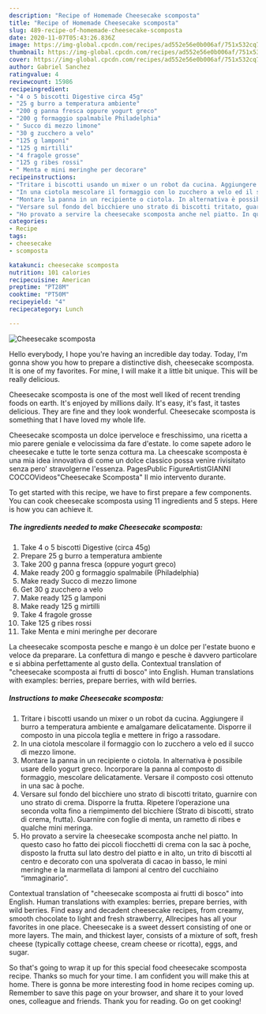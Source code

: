 ```yaml
---
description: "Recipe of Homemade Cheesecake scomposta"
title: "Recipe of Homemade Cheesecake scomposta"
slug: 489-recipe-of-homemade-cheesecake-scomposta
date: 2020-11-07T05:43:26.836Z
image: https://img-global.cpcdn.com/recipes/ad552e56e0b006af/751x532cq70/cheesecake-scomposta-recipe-main-photo.jpg
thumbnail: https://img-global.cpcdn.com/recipes/ad552e56e0b006af/751x532cq70/cheesecake-scomposta-recipe-main-photo.jpg
cover: https://img-global.cpcdn.com/recipes/ad552e56e0b006af/751x532cq70/cheesecake-scomposta-recipe-main-photo.jpg
author: Gabriel Sanchez
ratingvalue: 4
reviewcount: 15986
recipeingredient:
- "4 o 5 biscotti Digestive circa 45g"
- "25 g burro a temperatura ambiente"
- "200 g panna fresca oppure yogurt greco"
- "200 g formaggio spalmabile Philadelphia"
- " Succo di mezzo limone"
- "30 g zucchero a velo"
- "125 g lamponi"
- "125 g mirtilli"
- "4 fragole grosse"
- "125 g ribes rossi"
- " Menta e mini meringhe per decorare"
recipeinstructions:
- "Tritare i biscotti usando un mixer o un robot da cucina. Aggiungere il burro a temperatura ambiente e amalgamare delicatamente. Disporre il composto in una piccola teglia e mettere in frigo a rassodare."
- "In una ciotola mescolare il formaggio con lo zucchero a velo ed il succo di mezzo limone."
- "Montare la panna in un recipiente o ciotola. In alternativa è possibile usare dello yogurt greco. Incorporare la panna al composto di formaggio, mescolare delicatamente. Versare il composto così ottenuto in una sac à poche."
- "Versare sul fondo del bicchiere uno strato di biscotti tritato, guarnire con uno strato di crema. Disporre la frutta. Ripetere l’operazione una seconda volta fino a riempimento del bicchiere (Strato di biscotti, strato di crema, frutta). Guarnire con foglie di menta, un rametto di ribes e qualche mini meringa."
- "Ho provato a servire la cheesecake scomposta anche nel piatto. In questo caso ho fatto dei piccoli fiocchetti di crema con la sac à poche, disposto la frutta sul lato destro del piatto e in alto, un trito di biscotti al centro e decorato con una spolverata di cacao in basso, le mini meringhe e la marmellata di lamponi al centro del cucchiaino “immaginario”."
categories:
- Recipe
tags:
- cheesecake
- scomposta

katakunci: cheesecake scomposta 
nutrition: 101 calories
recipecuisine: American
preptime: "PT28M"
cooktime: "PT50M"
recipeyield: "4"
recipecategory: Lunch

---
```



![Cheesecake scomposta](https://img-global.cpcdn.com/recipes/ad552e56e0b006af/751x532cq70/cheesecake-scomposta-recipe-main-photo.jpg)

Hello everybody, I hope you're having an incredible day today. Today, I'm gonna show you how to prepare a distinctive dish, cheesecake scomposta. It is one of my favorites. For mine, I will make it a little bit unique. This will be really delicious.

Cheesecake scomposta is one of the most well liked of recent trending foods on earth. It's enjoyed by millions daily. It's easy, it's fast, it tastes delicious. They are fine and they look wonderful. Cheesecake scomposta is something that I have loved my whole life.

Cheesecake scomposta un dolce iperveloce e freschissimo, una ricetta a mio parere geniale e velocissima da fare d&#39;estate. Io come sapete adoro le cheesecake e tutte le torte senza cottura ma. La cheescake scomposta è una mia idea innovativa di come un dolce classico possa venire rivisitato senza pero&#39; stravolgerne l&#39;essenza. PagesPublic FigureArtistGIANNI COCCOVideos&#34;Cheesecake Scomposta&#34; Il mio intervento durante.


To get started with this recipe, we have to first prepare a few components. You can cook cheesecake scomposta using 11 ingredients and 5 steps. Here is how you can achieve it.

<!--inarticleads1-->

##### The ingredients needed to make Cheesecake scomposta:

1. Take 4 o 5 biscotti Digestive (circa 45g)
1. Prepare 25 g burro a temperatura ambiente
1. Take 200 g panna fresca (oppure yogurt greco)
1. Make ready 200 g formaggio spalmabile (Philadelphia)
1. Make ready  Succo di mezzo limone
1. Get 30 g zucchero a velo
1. Make ready 125 g lamponi
1. Make ready 125 g mirtilli
1. Take 4 fragole grosse
1. Take 125 g ribes rossi
1. Take  Menta e mini meringhe per decorare


La cheesecake scomposta pesche e mango è un dolce per l&#39;estate buono e veloce da preparare. La confettura di mango e pesche è davvero particolare e si abbina perfettamente al gusto della. Contextual translation of &#34;cheesecake scomposta ai frutti di bosco&#34; into English. Human translations with examples: berries, prepare berries, with wild berries. 

<!--inarticleads2-->

##### Instructions to make Cheesecake scomposta:

1. Tritare i biscotti usando un mixer o un robot da cucina. Aggiungere il burro a temperatura ambiente e amalgamare delicatamente. Disporre il composto in una piccola teglia e mettere in frigo a rassodare.
1. In una ciotola mescolare il formaggio con lo zucchero a velo ed il succo di mezzo limone.
1. Montare la panna in un recipiente o ciotola. In alternativa è possibile usare dello yogurt greco. Incorporare la panna al composto di formaggio, mescolare delicatamente. Versare il composto così ottenuto in una sac à poche.
1. Versare sul fondo del bicchiere uno strato di biscotti tritato, guarnire con uno strato di crema. Disporre la frutta. Ripetere l’operazione una seconda volta fino a riempimento del bicchiere (Strato di biscotti, strato di crema, frutta). Guarnire con foglie di menta, un rametto di ribes e qualche mini meringa.
1. Ho provato a servire la cheesecake scomposta anche nel piatto. In questo caso ho fatto dei piccoli fiocchetti di crema con la sac à poche, disposto la frutta sul lato destro del piatto e in alto, un trito di biscotti al centro e decorato con una spolverata di cacao in basso, le mini meringhe e la marmellata di lamponi al centro del cucchiaino “immaginario”.


Contextual translation of &#34;cheesecake scomposta ai frutti di bosco&#34; into English. Human translations with examples: berries, prepare berries, with wild berries. Find easy and decadent cheesecake recipes, from creamy, smooth chocolate to light and fresh strawberry, Allrecipes has all your favorites in one place. Cheesecake is a sweet dessert consisting of one or more layers. The main, and thickest layer, consists of a mixture of soft, fresh cheese (typically cottage cheese, cream cheese or ricotta), eggs, and sugar. 

So that's going to wrap it up for this special food cheesecake scomposta recipe. Thanks so much for your time. I am confident you will make this at home. There is gonna be more interesting food in home recipes coming up. Remember to save this page on your browser, and share it to your loved ones, colleague and friends. Thank you for reading. Go on get cooking!
